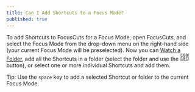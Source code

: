 ```yaml
---
title: Can I Add Shortcuts to a Focus Mode?
published: true
---
```

To add Shortcuts to FocusCuts for a Focus Mode, open FocusCuts, and select the Focus Mode from the drop-down menu on the right-hand side (your current Focus Mode will be preselected). Now you can [Watch a Folder](watch-a-folder.md), add all the Shortcuts in a folder (select the folder and use the ![Add](/assets/icons/chevron_right.svg) button), or select one or more individual Shortcuts and add them.

Tip: Use the `space` key to add a selected Shortcut or folder to the current Focus Mode.
